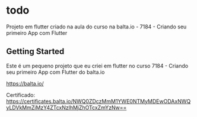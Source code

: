 # todo

Projeto em flutter criado na aula do curso na balta.io - 7184 - Criando seu primeiro App com Flutter

## Getting Started

Este é um pequeno projeto que eu criei em flutter no curso 7184 - Criando seu primeiro App com Flutter do balta.io

https://balta.io/

Certificado: https://certificates.balta.io/NWQ0ZDczMmM1YWE0NTMyMDEwODAxNWQyLDVkMmZiMzY4ZTcxNzlhMjZhOTcxZmYzNw==
